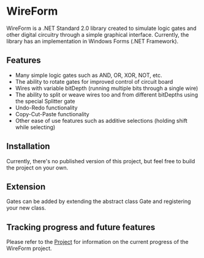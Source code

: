 # WireForm

WireForm is a .NET Standard 2.0 library created to simulate logic gates and other digital circuitry through a simple graphical interface. Currently, the library has an implementation in Windows Forms (.NET Framework).

## Features
- Many simple logic gates such as AND, OR, XOR, NOT, etc.
- The ability to rotate gates for improved control of circuit board
- Wires with variable bitDepth (running multiple bits through a single wire)
- The ability to split or weave wires too and from different bitDepths using the special Splitter gate
- Undo-Redo functionality
- Copy-Cut-Paste functionality
- Other ease of use features such as additive selections (holding shift while selecting)

## Installation

Currently, there's no published version of this project, but feel free to build the project on your own.

## Extension

Gates can be added by extending the abstract class Gate and registering your new class.

## Tracking progress and future features

Please refer to the [Project](https://github.com/RyanAlameddine/WireForm/projects/1) for information on the current progress of the WireForm project.
